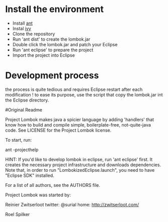 # Install the environment

* Install [ant](https://ant.apache.org/bindownload.cgi)
* Instal [ivy](https://ant.apache.org/ivy/download.cgi)
* Clone the repository
* Run 'ant dist' to create the lombok.jar
* Double click the lombok.jar and patch your Eclipse
* Run 'ant eclipse' to prepare the project
* Import the project into Eclipse

# Development process

the process is quite tedious and requires Eclipse restart after each modification ! 
to ease its purpose, use the script that copy the lombok.jar int the Eclipse directory.




#Original Readme

Project Lombok makes java a spicier language by adding 'handlers' that know how to build and compile simple, boilerplate-free, not-quite-java code.
See LICENSE for the Project Lombok license.


To start, run:

ant -projecthelp

HINT: If you'd like to develop lombok in eclipse, run 'ant eclipse' first. It creates the necessary project infrastructure and downloads dependencies. Note that, in order to run "LombokizedEclipse.launch", you need to have "Eclipse SDK" installed.

For a list of all authors, see the AUTHORS file. 

Project Lombok was started by: 

Reinier Zwitserloot
twitter: @surial
home: http://zwitserloot.com/

Roel Spilker

